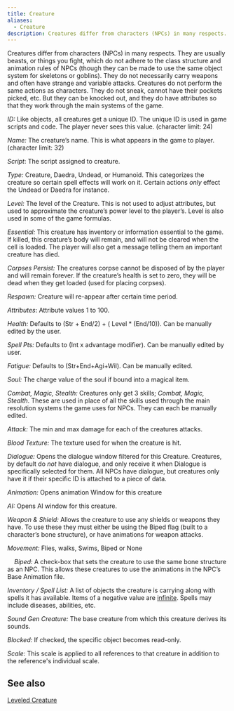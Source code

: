 ```yaml
---
title: Creature
aliases:
  - Creature
description: Creatures differ from characters (NPCs) in many respects. They are usually beasts, or things you fight, which do not adhere to the class structure and animation rules of NPCs
---
```

Creatures differ from characters (NPCs) in many respects. They are usually beasts, or things you fight, which do not adhere to the class structure and animation rules of NPCs (though they can be made to use the same object system for skeletons or goblins). They do not necessarily carry weapons and often have strange and variable attacks. Creatures do not perform the same actions as characters. They do not sneak, cannot have their pockets picked, etc. But they can be knocked out, and they do have attributes so that they work through the main systems of the game.

_ID:_ Like objects, all creatures get a unique ID. The unique ID is used in game scripts and code. The player never sees this value. (character limit: 24)

_Name:_ The creature’s name. This is what appears in the game to player. (character limit: 32)

_Script_: The script assigned to creature.

_Type:_ Creature, Daedra, Undead, or Humanoid. This categorizes the creature so certain spell effects will work on it. Certain actions *only* effect the Undead or Daedra for instance.

_Level:_ The level of the Creature. This is not used to adjust attributes, but used to approximate the creature’s power level to the player’s. Level is also used in some of the game formulas.

_Essential:_ This creature has inventory or information essential to the game. If killed, this creature’s body will remain, and will not be cleared when the cell is loaded. The player will also get a message telling them an important creature has died.

_Corpses Persist:_ The creatures corpse cannot be disposed of by the player and will remain forever. If the creature’s health is set to zero, they will be dead when they get loaded (used for placing corpses).

_Respawn:_ Creature will re-appear after certain time period.

_Attributes_: Attribute values 1 to 100.

_Health:_ Defaults to (Str + End/2) + ( Level \* (End/10)). Can be manually edited by the user.

_Spell Pts:_ Defaults to (Int x advantage modifier). Can be manually edited by user.

_Fatigue:_ Defaults to (Str+End+Agi+Wil). Can be manually edited.

_Soul:_ The charge value of the soul if bound into a magical item.

_Combat, Magic, Stealth:_ Creatures only get 3 skills; _Combat, Magic, Stealth_. These are used in place of all the skills used through the main resolution systems the game uses for NPCs. They can each be manually edited.

_Attack:_ The min and max damage for each of the creatures attacks.

_Blood Texture:_ The texture used for when the creature is hit.

_Dialogue:_ Opens the dialogue window filtered for this Creature. Creatures, by default do *not* have dialogue, and only receive it when Dialogue is specifically selected for them. All NPCs have dialogue, but creatures only have it if their specific ID is attached to a piece of data.

_Animation:_ Opens animation Window for this creature

_AI:_ Opens AI window for this creature.

_Weapon \& Shield:_ Allows the creature to use any shields or weapons they have. To use these they must either be using the Biped flag (built to a character’s bone structure), or have animations for weapon attacks.

_Movement:_ Flies, walks, Swims, Biped or None

&nbsp; &nbsp; _Biped:_ A check-box that sets the creature to use the same bone structure as an NPC. This allows these creatures to use the animations in the NPC’s Base Animation file.

_Inventory / Spell List:_ A list of objects the creature is carrying along with spells it has available. Items of a negative value are [infinite](<InfiniteInventoryItems.md>). Spells may include diseases, abilities, etc.

_Sound Gen Creature:_ The base creature from which this creature derives its sounds.

_Blocked:_ If checked, the specific object becomes read-only.

_Scale:_ This scale is applied to all references to that creature in addition to the reference's individual scale.

## See also  
[Leveled Creature ](<LeveledCreature.md>)  
